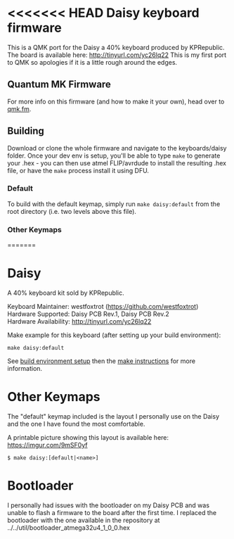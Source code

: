 <<<<<<< HEAD
Daisy keyboard firmware
======================

This is a QMK port for the Daisy a 40% keyboard produced by KPRepublic. The board is available here: http://tinyurl.com/yc26lq22
This is my first port to QMK so apologies if it is a little rough around the edges.

## Quantum MK Firmware

For more info on this firmware (and how to make it your own), head over to [qmk.fm](http://qmk.fm).

## Building

Download or clone the whole firmware and navigate to the
keyboards/daisy folder. Once your dev env is setup, you'll be able to
type `make` to generate your .hex - you can then use atmel FLIP/avrdude
to install the resulting .hex file, or have the `make` process install
it using DFU.

### Default

To build with the default keymap, simply run `make daisy:default` from the root directory (i.e. two levels above this file).

### Other Keymaps
=======
# Daisy

A 40% keyboard kit sold by KPRepublic.

Keyboard Maintainer: westfoxtrot (https://github.com/westfoxtrot)  
Hardware Supported: Daisy PCB Rev.1, Daisy PCB Rev.2  
Hardware Availability: http://tinyurl.com/yc26lq22

Make example for this keyboard (after setting up your build environment):

    make daisy:default

See [build environment setup](https://docs.qmk.fm/build_environment_setup.html) then the [make instructions](https://docs.qmk.fm/make_instructions.html) for more information.


# Other Keymaps


The "default" keymap included is the layout I personally use on the Daisy and the one I have found the most comfortable.

A printable picture showing this layout is available here: https://imgur.com/9mSF0yf


```
$ make daisy:[default|<name>]
```


# Bootloader

I personally had issues with the bootloader on my Daisy PCB and was unable to flash a firmware to the board after the first time. I replaced the bootloader with the one available in the repository at ../../util/bootloader_atmega32u4_1_0_0.hex
